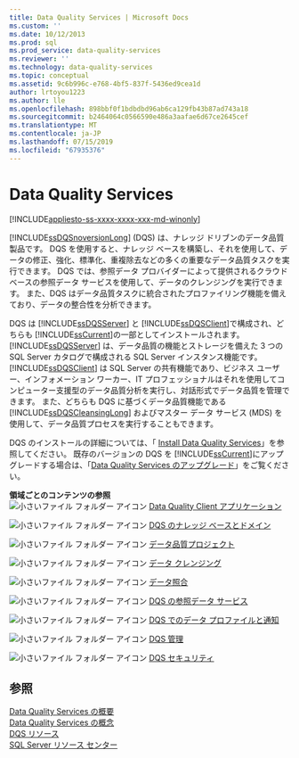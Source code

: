 ```yaml
---
title: Data Quality Services | Microsoft Docs
ms.custom: ''
ms.date: 10/12/2013
ms.prod: sql
ms.prod_service: data-quality-services
ms.reviewer: ''
ms.technology: data-quality-services
ms.topic: conceptual
ms.assetid: 9c6b996c-e768-4bf5-837f-5436ed9cea1d
author: lrtoyou1223
ms.author: lle
ms.openlocfilehash: 898bbf0f1bdbdbd96ab6ca129fb43b87ad743a18
ms.sourcegitcommit: b2464064c0566590e486a3aafae6d67ce2645cef
ms.translationtype: MT
ms.contentlocale: ja-JP
ms.lasthandoff: 07/15/2019
ms.locfileid: "67935376"
---
```

# <a name="data-quality-services"></a>Data Quality Services

[!INCLUDE[appliesto-ss-xxxx-xxxx-xxx-md-winonly](../includes/appliesto-ss-xxxx-xxxx-xxx-md-winonly.md)]

[!INCLUDE[ssDQSnoversionLong](../includes/ssdqsnoversionlong-md.md)] (DQS) は、ナレッジ ドリブンのデータ品質製品です。 DQS を使用すると、ナレッジ ベースを構築し、それを使用して、データの修正、強化、標準化、重複除去などの多くの重要なデータ品質タスクを実行できます。 DQS では、参照データ プロバイダーによって提供されるクラウド ベースの参照データ サービスを使用して、データのクレンジングを実行できます。 また、DQS はデータ品質タスクに統合されたプロファイリング機能を備えており、データの整合性を分析できます。  
  
 DQS は [!INCLUDE[ssDQSServer](../includes/ssdqsserver-md.md)] と [!INCLUDE[ssDQSClient](../includes/ssdqsclient-md.md)]で構成され、どちらも [!INCLUDE[ssCurrent](../includes/sscurrent-md.md)]の一部としてインストールされます。 [!INCLUDE[ssDQSServer](../includes/ssdqsserver-md.md)] は、データ品質の機能とストレージを備えた 3 つの SQL Server カタログで構成される SQL Server インスタンス機能です。 [!INCLUDE[ssDQSClient](../includes/ssdqsclient-md.md)] は SQL Server の共有機能であり、ビジネス ユーザー、インフォメーション ワーカー、IT プロフェッショナルはそれを使用してコンピューター支援型のデータ品質分析を実行し、対話形式でデータ品質を管理できます。 また、どちらも DQS に基づくデータ品質機能である [!INCLUDE[ssDQSCleansingLong](../includes/ssdqscleansinglong-md.md)] およびマスター データ サービス (MDS) を使用して、データ品質プロセスを実行することもできます。  
  
 DQS のインストールの詳細については、「 [Install Data Quality Services](../data-quality-services/install-windows/install-data-quality-services.md)」を参照してください。 既存のバージョンの DQS を [!INCLUDE[ssCurrent](../includes/sscurrent-md.md)]にアップグレードする場合は、「[Data Quality Services のアップグレード](../database-engine/install-windows/upgrade-data-quality-services.md)」をご覧ください。  
  
 **領域ごとのコンテンツの参照**  
 ![小さいファイル フォルダー アイコン](../analysis-services/media/filefolder-small.png "小さいファイル フォルダー アイコン") [Data Quality Client アプリケーション](../data-quality-services/data-quality-client-application.md)  
  
 ![小さいファイル フォルダー アイコン](../analysis-services/media/filefolder-small.png "小さいファイル フォルダー アイコン") [DQS のナレッジ ベースとドメイン](../data-quality-services/dqs-knowledge-bases-and-domains.md)  
  
 ![小さいファイル フォルダー アイコン](../analysis-services/media/filefolder-small.png "小さいファイル フォルダー アイコン") [データ品質プロジェクト](../data-quality-services/data-quality-projects-dqs.md)  
  
 ![小さいファイル フォルダー アイコン](../analysis-services/media/filefolder-small.png "小さいファイル フォルダー アイコン") [データ クレンジング](../data-quality-services/data-cleansing.md)  
  
 ![小さいファイル フォルダー アイコン](../analysis-services/media/filefolder-small.png "小さいファイル フォルダー アイコン") [データ照合](../data-quality-services/data-matching.md)  
  
 ![小さいファイル フォルダー アイコン](../analysis-services/media/filefolder-small.png "小さいファイル フォルダー アイコン") [DQS の参照データ サービス](../data-quality-services/reference-data-services-in-dqs.md)  
  
 ![小さいファイル フォルダー アイコン](../analysis-services/media/filefolder-small.png "小さいファイル フォルダー アイコン") [DQS でのデータ プロファイルと通知](../data-quality-services/data-profiling-and-notifications-in-dqs.md)  
  
 ![小さいファイル フォルダー アイコン](../analysis-services/media/filefolder-small.png "小さいファイル フォルダー アイコン") [DQS 管理](../data-quality-services/dqs-administration.md)  
  
 ![小さいファイル フォルダー アイコン](../analysis-services/media/filefolder-small.png "小さいファイル フォルダー アイコン") [DQS セキュリティ](../data-quality-services/dqs-security.md)  
  
## <a name="see-also"></a>参照  
 [Data Quality Services の概要](../data-quality-services/introduction-to-data-quality-services.md)   
 [Data Quality Services の概念](../data-quality-services/data-quality-services-concepts.md)   
 [DQS リソース](https://technet.microsoft.com/sqlserver/hh780961)   
 [SQL Server リソース センター](https://go.microsoft.com/fwlink/?linkID=219676)  
  
  

